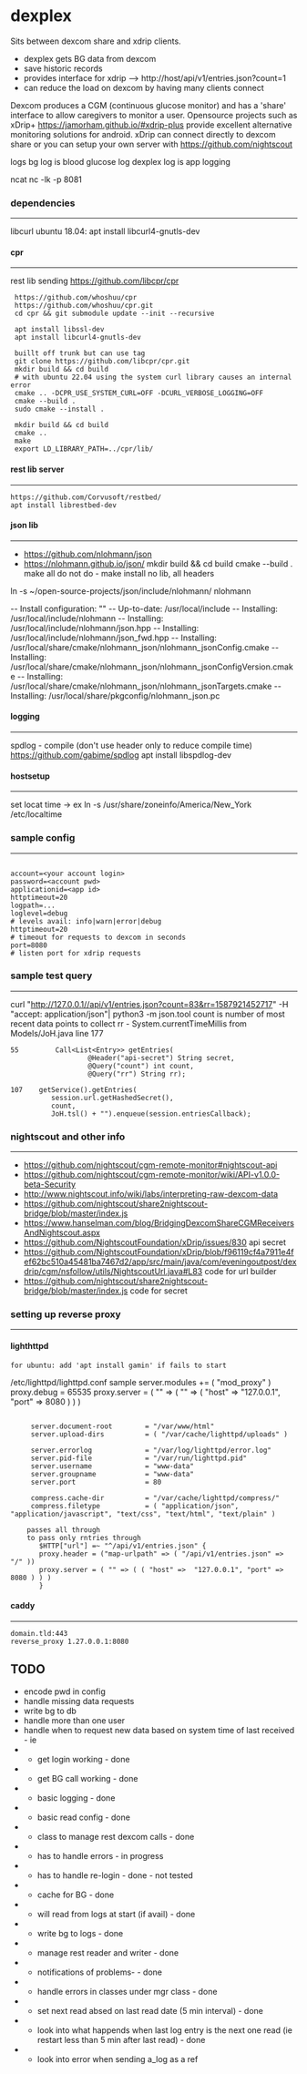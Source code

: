# dexplex
Sits between dexcom share and xdrip clients.  

- dexplex gets BG data from dexcom
- save historic records
- provides interface for xdrip --> http://host/api/v1/entries.json?count=1
- can reduce the load on dexcom by having many clients connect

Dexcom produces a CGM (continuous glucose monitor) and has a 'share' interface to allow caregivers to monitor a user.
Opensource projects such as xDrip+ https://jamorham.github.io/#xdrip-plus provide excellent alternative monitoring solutions for android.  xDrip can connect directly to dexcom share or you can setup your own server with https://github.com/nightscout

logs
  bg log is blood glucose log
  dexplex log is app logging

ncat
nc -lk -p 8081


### dependencies
 ----------------
 libcurl
  ubuntu 18.04: apt install libcurl4-gnutls-dev 

#### cpr
  ----------------------------------
  rest lib sending
     https://github.com/libcpr/cpr

     https://github.com/whoshuu/cpr
     https://github.com/whoshuu/cpr.git
     cd cpr && git submodule update --init --recursive

     apt install libssl-dev
     apt install libcurl4-gnutls-dev

     buillt off trunk but can use tag
     git clone https://github.com/libcpr/cpr.git
     mkdir build && cd build
     # with ubuntu 22.04 using the system curl library causes an internal error
     cmake .. -DCPR_USE_SYSTEM_CURL=OFF -DCURL_VERBOSE_LOGGING=OFF
     cmake --build .
     sudo cmake --install .

     mkdir build && cd build
     cmake ..
     make
     export LD_LIBRARY_PATH=../cpr/lib/
     
#### rest lib server
  -------------------
    https://github.com/Corvusoft/restbed/
    apt install librestbed-dev



#### json lib
  -------------------------------------
*  https://github.com/nlohmann/json
*  https://nlohmann.github.io/json/
mkdir build && cd build
cmake --build .
make all
do not do  - make install
no lib, all headers

ln -s ~/open-source-projects/json/include/nlohmann/ nlohmann

-- Install configuration: ""
-- Up-to-date: /usr/local/include
-- Installing: /usr/local/include/nlohmann
-- Installing: /usr/local/include/nlohmann/json.hpp
-- Installing: /usr/local/include/nlohmann/json_fwd.hpp
-- Installing: /usr/local/share/cmake/nlohmann_json/nlohmann_jsonConfig.cmake
-- Installing: /usr/local/share/cmake/nlohmann_json/nlohmann_jsonConfigVersion.cmake
-- Installing: /usr/local/share/cmake/nlohmann_json/nlohmann_jsonTargets.cmake
-- Installing: /usr/local/share/pkgconfig/nlohmann_json.pc


#### logging
  -------------------------------------
  spdlog - compile (don't use header only to reduce compile time)
    https://github.com/gabime/spdlog
    apt install libspdlog-dev

#### hostsetup
  -------------
  set locat time -> ex ln -s /usr/share/zoneinfo/America/New_York /etc/localtime

### sample config
-----------------------

```

account=<your account login>
password=<account pwd>
applicationid=<app id>
httptimeout=20
logpath=...
loglevel=debug
# levels avail: info|warn|error|debug
httptimeout=20
# timeout for requests to dexcom in seconds
port=8080
# listen port for xdrip requests

```


### sample test query
-----------------------
 curl  "http://127.0.0.1//api/v1/entries.json?count=83&rr=1587921452717" -H  "accept: application/json"| python3 -m json.tool
 count is number of most recent data points to collect
 rr - System.currentTimeMillis from Models/JoH.java line 177
 ```
 55         Call<List<Entry>> getEntries(
                    @Header("api-secret") String secret,
                    @Query("count") int count,
                    @Query("rr") String rr);

107    getService().getEntries(
           session.url.getHashedSecret(),
           count,
           JoH.tsl() + "").enqueue(session.entriesCallback);

```



### nightscout and other info
-------------------------
* https://github.com/nightscout/cgm-remote-monitor#nightscout-api
* https://github.com/nightscout/cgm-remote-monitor/wiki/API-v1.0.0-beta-Security
* http://www.nightscout.info/wiki/labs/interpreting-raw-dexcom-data
* https://github.com/nightscout/share2nightscout-bridge/blob/master/index.js
* https://www.hanselman.com/blog/BridgingDexcomShareCGMReceiversAndNightscout.aspx
* https://github.com/NightscoutFoundation/xDrip/issues/830        api secret
* https://github.com/NightscoutFoundation/xDrip/blob/f96119cf4a7911e4fef62bc510a45481ba7467d2/app/src/main/java/com/eveningoutpost/dexdrip/cgm/nsfollow/utils/NightscoutUrl.java#L83  code for url builder
* https://github.com/nightscout/share2nightscout-bridge/blob/master/index.js code for secret


### setting up reverse proxy
----------------------------------
#### lighthttpd
    for ubuntu: add 'apt install gamin' if fails to start
 /etc/lighttpd/lighttpd.conf sample
     server.modules += ( "mod_proxy" )
     proxy.debug = 65535
     proxy.server = ( "" => ( "" => ( "host" => "127.0.0.1", "port" => 8080 ) ) )

```

     server.document-root        = "/var/www/html"
     server.upload-dirs          = ( "/var/cache/lighttpd/uploads" )

     server.errorlog             = "/var/log/lighttpd/error.log"
     server.pid-file             = "/var/run/lighttpd.pid"
     server.username             = "www-data"
     server.groupname            = "www-data"
     server.port                 = 80

     compress.cache-dir          = "/var/cache/lighttpd/compress/"
     compress.filetype           = ( "application/json", "application/javascript", "text/css", "text/html", "text/plain" )
```

```
    passes all through
    to pass only rntries through
       $HTTP["url"] =~ "^/api/v1/entries.json" {
       proxy.header = ("map-urlpath" => ( "/api/v1/entries.json" => "/" ))
       proxy.server = ( "" => ( ( "host" =>  "127.0.0.1", "port" => 8080 ) ) )
       }
```

#### caddy
--------------
    domain.tld:443
    reverse_proxy 1.27.0.0.1:8080




TODO
------------------------------------
- encode pwd in config
- handle missing data requests
- write bg to db
- handle more than one user
- handle when to request new data based on system time of last received - ie
- * get login working - done
- * get BG call working - done
- * basic logging - done
- * basic read config - done
- * class to manage rest dexcom calls - done
- * has to handle errors - in progress
- *  has to handle re-login  - done - not tested
- * cache for BG - done
- * will read from logs at start (if avail) - done
- * write bg to logs - done
- * manage rest reader and writer - done
- * notifications of problems- - done
- * handle errors in classes under mgr class - done
- * set next read absed on last read date (5 min interval) - done
- * look into what happends when last log entry is the next one read (ie restart less than 5 min after last read) - done
- * look into error when sending a_log as a ref
